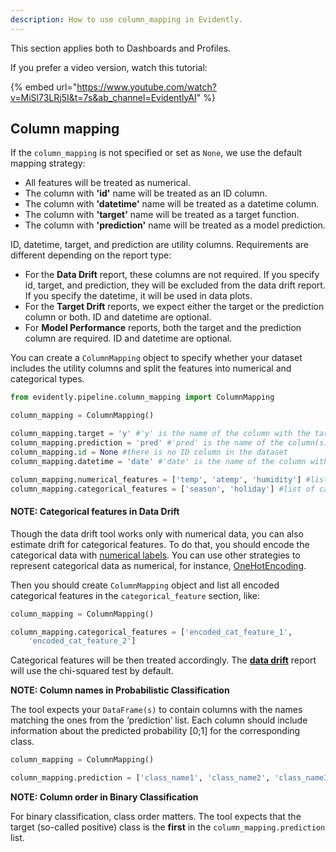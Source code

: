 ```yaml
---
description: How to use column_mapping in Evidently.
---
```


This section applies both to Dashboards and Profiles.

If you prefer a video version, watch this tutorial:

{% embed url="https://www.youtube.com/watch?v=MiSl73LRj5I&t=7s&ab_channel=EvidentlyAI" %}

## Column mapping 

If the `column_mapping` is not specified or set as `None`, we use the default mapping strategy:

* All features will be treated as numerical.
* The column with **'id'** name will be treated as an ID column.
* The column with **'datetime'** name will be treated as a datetime column.
* The column with **'target'** name will be treated as a target function.
* The column with **'prediction'** name will be treated as a model prediction.

ID, datetime, target, and prediction are utility columns. Requirements are different depending on the report type:

* For the **Data Drift** report, these columns are not required. If you specify id, target, and prediction, they will be excluded from the data drift report. If you specify the datetime, it will be used in data plots.
* For the **Target Drift** reports, we expect either the target or the prediction column or both. ID and datetime are optional.
* For **Model Performance** reports, both the target and the prediction column are required. ID and datetime are optional.

You can create a `ColumnMapping` object to specify whether your dataset includes the utility columns and split the features into numerical and categorical types.

```python
from evidently.pipeline.column_mapping import ColumnMapping

column_mapping = ColumnMapping()

column_mapping.target = 'y' #'y' is the name of the column with the target function
column_mapping.prediction = 'pred' #'pred' is the name of the column(s) with model predictions
column_mapping.id = None #there is no ID column in the dataset
column_mapping.datetime = 'date' #'date' is the name of the column with datetime 

column_mapping.numerical_features = ['temp', 'atemp', 'humidity'] #list of numerical features
column_mapping.categorical_features = ['season', 'holiday'] #list of categorical features
```

#### **NOTE: Categorical features in Data Drift**

Though the data drift tool works only with numerical data, you can also estimate drift for categorical features. To do that, you should encode the categorical data with [numerical labels](https://scikit-learn.org/stable/modules/generated/sklearn.preprocessing.LabelEncoder.html). You can use other strategies to represent categorical data as numerical, for instance, [OneHotEncoding](https://pandas.pydata.org/pandas-docs/stable/reference/api/pandas.get\_dummies.html).&#x20;

Then you should create `ColumnMapping` object and list all encoded categorical features in the `categorical_feature` section, like:

```python
column_mapping = ColumnMapping()

column_mapping.categorical_features = ['encoded_cat_feature_1', 
    'encoded_cat_feature_2']
```

Categorical features will be then treated accordingly. The [**data drift**](../get-started/reports/data-drift.md) report will use the chi-squared test by default.

**NOTE: Column names in Probabilistic Classification**

The tool expects your `DataFrame(s)` to contain columns with the names matching the ones from the ‘prediction’ list. Each column should include information about the predicted probability \[0;1] for the corresponding class.

```python
column_mapping = ColumnMapping()

column_mapping.prediction = ['class_name1', 'class_name2', 'class_name3',]
```

**NOTE: Column order in Binary Classification**

For binary classification, class order matters. The tool expects that the target (so-called positive) class is the **first** in the `column_mapping.prediction` list.

